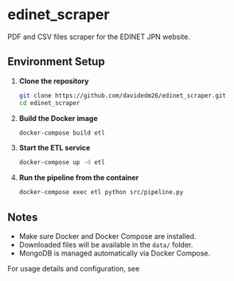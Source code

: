 # edinet_scraper

PDF and CSV files scraper for the EDINET JPN website.

## Environment Setup

1. **Clone the repository**
   ```bash
   git clone https://github.com/davidedm26/edinet_scraper.git
   cd edinet_scraper
   ```

2. **Build the Docker image**
   ```bash
   docker-compose build etl
   ```

3. **Start the ETL service**
   ```bash
   docker-compose up -d etl
   ```

4. **Run the pipeline from the container**
    ```bash
    docker-compose exec etl python src/pipeline.py
    ```

## Notes

- Make sure Docker and Docker Compose are installed.
- Downloaded files will be available in the `data/` folder.
- MongoDB is managed automatically via Docker Compose.

For usage details and configuration, see
